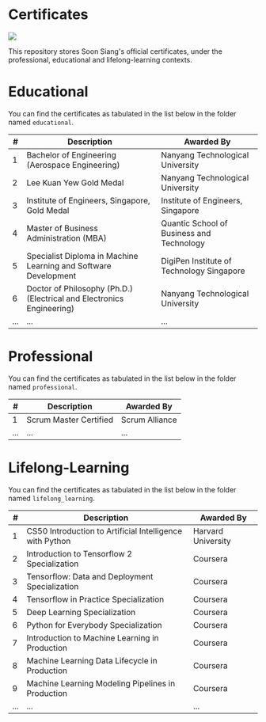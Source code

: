 # Certificates
![](https://img.shields.io/badge/STATUS-WIP-yellow)

This repository stores Soon Siang's official certificates, under the professional, educational and lifelong-learning contexts.

# Educational

You can find the certificates as tabulated in the list below in the folder named `educational`.

| #    | Description                                                  | Awarded By                                |
| ---- | ------------------------------------------------------------ | ----------------------------------------- |
| 1    | Bachelor of Engineering (Aerospace Engineering)              | Nanyang Technological University          |
| 2    | Lee Kuan Yew Gold Medal                                      | Nanyang Technological University          |
| 3    | Institute of Engineers, Singapore, Gold Medal                | Institute of Engineers, Singapore         |
| 4    | Master of Business Administration (MBA)                      | Quantic School of Business and Technology |
| 5    | Specialist Diploma in Machine Learning and Software Development | DigiPen Institute of Technology Singapore |
| 6    | Doctor of Philosophy (Ph.D.) (Electrical and Electronics Engineering) | Nanyang Technological University          |
| ...  | ...                                                          | ...                                       |

# Professional

You can find the certificates as tabulated in the list below in the folder named `professional`.

| #    | Description            | Awarded By     |
| ---- | ---------------------- | -------------- |
| 1    | Scrum Master Certified | Scrum Alliance |
| ...  | ...                    | ...            |

# Lifelong-Learning

You can find the certificates as tabulated in the list below in the folder named `lifelong_learning`.

| #    | Description                                              | Awarded By         |
| ---- | -------------------------------------------------------- | ------------------ |
| 1    | CS50 Introduction to Artificial Intelligence with Python | Harvard University |
| 2    | Introduction to Tensorflow 2 Specialization              | Coursera           |
| 3    | Tensorflow: Data and Deployment Specialization           | Coursera           |
| 4    | Tensorflow in Practice Specialization                    | Coursera           |
| 5    | Deep Learning Specialization                             | Coursera           |
| 6    | Python for Everybody Specialization                      | Coursera           |
| 7    | Introduction to Machine Learning in Production           | Coursera           |
| 8    | Machine Learning Data Lifecycle in Production            | Coursera           |
| 9    | Machine Learning Modeling Pipelines in Production        | Coursera           |
| ...  | ...                                                      | ...                |